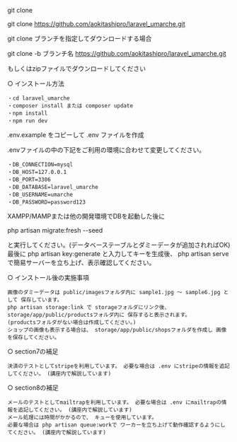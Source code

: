 git clone

git clone https://github.com/aokitashipro/laravel_umarche.git

git clone ブランチを指定してダウンロードする場合

git clone -b ブランチ名 https://github.com/aokitashipro/laravel_umarche.git

もしくはzipファイルでダウンロードしてください

○ インストール方法

    ・cd laravel_umarche
    ・composer install または composer update
    ・npm install
    ・npm run dev

  .env.example をコピーして .env ファイルを作成

  .envファイルの中の下記をご利用の環境に合わせて変更してください。

    ・DB_CONNECTION=mysql
    ・DB_HOST=127.0.0.1
    ・DB_PORT=3306
    ・DB_DATABASE=laravel_umarche
    ・DB_USERNAME=umarche
    ・DB_PASSWORD=password123

   XAMPP/MAMPまたは他の開発環境でDBを起動した後に

   php artisan migrate:fresh --seed

   と実行してください。(データベーステーブルとダミーデータが追加されればOK)
   最後に php artisan key:generate と入力してキーを生成後、
   php artisan serve で簡易サーバーを立ち上げ、表示確認してください。

○ インストール後の実施事項

    画像のダミーデータは public/imagesフォルダ内に sample1.jpg 〜 sample6.jpg として 保存しています。
    php artisan storage:link で storageフォルダにリンク後、
    storage/app/public/productsフォルダ内に 保存すると表示されます。
    (productsフォルダがない場合は作成してください。)
    ショップの画像も表示する場合は、 storage/app/public/shopsフォルダを作成し 画像を保存してください。

○ section7の補足

    決済のテストとしてstripeを利用しています。 必要な場合は .env にstripeの情報を追記してください。 (講座内で解説しています)

○ section8の補足

    メールのテストとしてmailtrapを利用しています。 必要な場合は .env にmailtrapの情報を追記してください。 (講座内で解説しています)
    メール処理には時間がかかるので、 キューを使用しています。
    必要な場合は php artisan queue:workで ワーカーを立ち上げて動作確認するようにしてください。 (講座内で解説しています)
